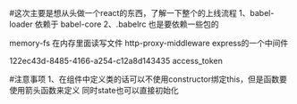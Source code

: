 #这次主要是想从头做一个react的东西，了解一下整个的上线流程
1、babel-loader 依赖于 babel-core
2、.babelrc 也是要依赖一些包的

memory-fs  在内存里面读写文件
http-proxy-middleware  express的一个中间件

122ec43d-8485-4166-a254-c12a8d143435
  access_token


#注意事项
1、在组件中定义类的话可以不使用constructor绑定this，但是函数要使用箭头函数来定义   同时state也可以直接初始化

